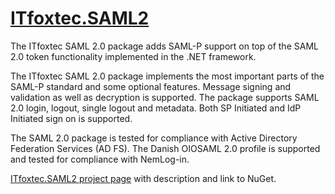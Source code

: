 <a href="http://itfoxtec.com/Saml2">ITfoxtec.SAML2</a>
==============
The ITfoxtec SAML 2.0 package adds SAML-P support on top of the SAML 2.0 token functionality implemented in the .NET framework.

The ITfoxtec SAML 2.0 package implements the most important parts of the SAML-P standard and some optional features. Message signing and validation as well as decryption is supported. The package supports SAML 2.0 login, logout, single logout and metadata. Both SP Initiated and IdP Initiated sign on is supported. 

The SAML 2.0 package is tested for compliance with Active Directory Federation Services (AD FS). 
The Danish OIOSAML 2.0 profile is supported and tested for compliance with NemLog-in. 

<a href="http://itfoxtec.com/Saml2">ITfoxtec.SAML2 project page</a> with description and link to NuGet.

